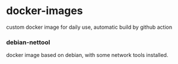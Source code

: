 # docker-images
custom docker image for daily use, automatic build by github action

### debian-nettool

docker image based on debian, with some network tools installed.
